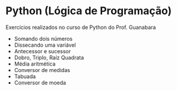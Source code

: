 # Python (Lógica de Programação)
Exercícios realizados no curso de Python do Prof. Guanabara 
- Somando dois números
- Dissecando uma variável
- Antecessor e sucessor
- Dobro, Triplo, Raíz Quadrata
- Média aritmética
- Conversor de medidas
- Tabuada
- Conversor de moeda

